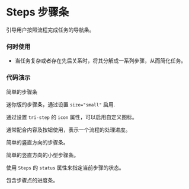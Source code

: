 
# Steps 步骤条
 引导用户按照流程完成任务的导航条。
### 何时使用
 
 - 当任务复杂或者存在先后关系时，将其分解成一系列步骤，从而简化任务。 
      
### 代码演示
 
 简单的步骤条
 <!-- example(steps-basic) -->
 迷你版的步骤条，通过设置  `size="small"`  启用.
 <!-- example(steps-mini) -->
 通过设置  `tri-step`  的  `icon`  属性，可以启用自定义图标。
 <!-- example(steps-icon) -->
 通常配合内容及按钮使用，表示一个流程的处理进度。
 <!-- example(steps-change) -->
 简单的竖直方向的步骤条。
 <!-- example(steps-vertical) -->
 简单的竖直方向的小型步骤条。
 <!-- example(steps-vertical-mini) -->
 使用 `Steps` 的 `status` 属性来指定当前步骤的状态。
 <!-- example(steps-error) -->
 包含步骤点的进度条。
 <!-- example(steps-dotted) -->
